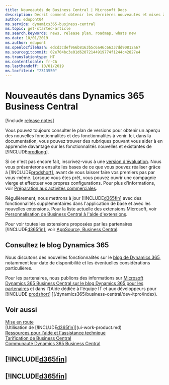 ```yaml
---
title: Nouveautés de Business Central | Microsoft Docs
description: Décrit comment obtenir les dernières nouveautés et mises à jour de Business Central.
author: edupont04
ms.service: dynamics365-business-central
ms.topic: get-started-article
ms.search.keywords: news, release plan, roadmap, whats new
ms.date: 10/01/2019
ms.author: edupont
ms.openlocfilehash: edcd3cdef966b8163b5c6a46c66337dd90812a67
ms.sourcegitcommit: 02e704bc3e01d62072144919774f1244c42827e4
ms.translationtype: HT
ms.contentlocale: fr-CA
ms.lasthandoff: 10/01/2019
ms.locfileid: "2313550"
---
```

# <a name="whats-new-in-dynamics-365-business-central"></a>Nouveautés dans Dynamics 365 Business Central

[!include [release notes](includes/release-notes.md)]

Vous pouvez toujours consulter le plan de versions pour obtenir un aperçu des nouvelles fonctionnalités et des fonctionnalités à venir. Ici, dans la documentation, vous pouvez trouver des rubriques pouvant vous aider à en apprendre davantage sur les fonctionnalités nouvelles et existantes de [!INCLUDE[prodlong](includes/prodlong.md)].  

Si ce n'est pas encore fait, inscrivez-vous à une [version d'évaluation](https://go.microsoft.com/fwlink/?linkid=847861). Nous vous présenterons ensuite les bases de ce que vous pouvez réaliser grâce à [!INCLUDE[prodshort](includes/prodshort.md)], avant de vous laisser faire vos premiers pas par vous-même. Lorsque vous êtes prêt, vous pouvez ouvrir une compagnie vierge et effectuer vos propres configurations. Pour plus d'informations, voir [Préparation aux activités commerciales](ui-get-ready-business.md).  

Régulièrement, nous mettrons à jour [!INCLUDE[d365fin](includes/d365fin_md.md)] avec des fonctionnalités supplémentaires dans l'application de base et avec les nouvelles extensions. Pour la liste actuelle des extensions Microsoft, voir [Personnalisation de Business Central à l'aide d'extensions](ui-extensions.md).

Pour voir toutes les extensions proposées par les partenaires [!INCLUDE[d365fin](includes/d365fin_md.md)], voir [AppSource, Business Central](http://go.microsoft.com/fwlink/?linkid=2081646).  

## <a name="check-the-dynamics-365-blog"></a>Consultez le blog Dynamics 365

Nous discutons des nouvelles fonctionnalités sur le [blog de Dynamics 365](https://cloudblogs.microsoft.com/dynamics365/), notamment leur date de disponibilité et les éventuelles considérations particulières.  

Pour les partenaires, nous publions des informations sur [Microsoft Dynamics 365 Business Central sur le blog Dynamics 365 pour les partenaires](https://cloudblogs.microsoft.com/dynamics365/it/product/business-central/) et dans l'[Aide dédiée à l'équipe IT et aux développeurs pour [!INCLUDE [prodshort](includes/prodshort.md)] ](/dynamics365/business-central/dev-itpro/index).  

## <a name="see-also"></a>Voir aussi

[Mise en route](product-get-started.md)  
[Utilisation de [!INCLUDE[d365fin](includes/d365fin_md.md)]](ui-work-product.md)  
[Ressources pour l'aide et l'assistance technique](product-help-and-support.md)  
[Tarification de Business Central](https://dynamics.microsoft.com/en-us/business-central/overview/#pricing)  
[Communauté Dynamics 365 Business Central](https://community.dynamics.com/business/)

## [!INCLUDE[d365fin](includes/free_trial_md.md)]
## [!INCLUDE[d365fin](includes/training_link_md.md)]  
